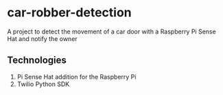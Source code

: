 # car-robber-detection
A project to detect the movement of a car door with a Raspberry Pi Sense Hat and notify the owner

## Technologies
1. Pi Sense Hat addition for the Raspberry Pi
2. Twilio Python SDK
